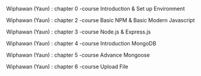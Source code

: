 Wiphawan (Yaun) : chapter 0 -course Introduction & Set up Environment

Wiphawan (Yaun) : chapter 2 -course Basic NPM & Basic Modern Javascript

Wiphawan (Yaun) : chapter 3 -course Node.js & Express.js

Wiphawan (Yaun) : chapter 4 -course Introduction MongoDB

Wiphawan (Yaun) : chapter 5 -course Advance Mongoose

Wiphawan (Yaun) : chapter 6 -course Upload File